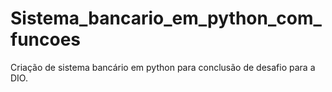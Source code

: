 # Sistema_bancario_em_python_com_funcoes
Criação de sistema bancário em python para conclusão de desafio para a DIO. 




